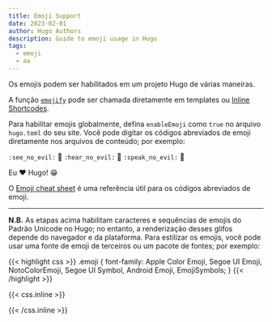 ```yaml
---
title: Emoji Support
date: 2023-02-01
author: Hugo Authors
description: Guide to emoji usage in Hugo
tags:
  - emoji
  - aa
---
```


Os emojis podem ser habilitados em um projeto Hugo de várias maneiras.
<!--more-->
A função [`emojify`](https://gohugo.io/functions/emojify/) pode ser chamada diretamente em templates ou [Inline Shortcodes](https://gohugo.io/templates/shortcode-templates/#inline-shortcodes).

Para habilitar emojis globalmente, defina `enableEmoji` como `true` no arquivo `hugo.toml` do seu site.
Você pode digitar os códigos abreviados de emoji diretamente nos arquivos de conteúdo; por exemplo:

`:see_no_evil:` :see_no_evil: `:hear_no_evil:` :hear_no_evil: `:speak_no_evil:` :speak_no_evil:

Eu :heart: Hugo! 😁

O [Emoji cheat sheet](http://www.emoji-cheat-sheet.com/) é uma referência útil para os códigos abreviados de emoji.

***

**N.B.** As etapas acima habilitam caracteres e sequências de emojis do Padrão Unicode no Hugo; no entanto, a renderização desses glifos depende do navegador e da plataforma. Para estilizar os emojis, você pode usar uma fonte de emoji de terceiros ou um pacote de fontes; por exemplo:

{{< highlight css >}}
.emoji {
  font-family: Apple Color Emoji, Segoe UI Emoji, NotoColorEmoji, Segoe UI Symbol, Android Emoji, EmojiSymbols;
}
{{< /highlight >}}

{{< css.inline >}}
<style>
.emojify {
    font-family: Apple Color Emoji, Segoe UI Emoji, NotoColorEmoji, Segoe UI Symbol, Android Emoji, EmojiSymbols;
    font-size: 2rem;
    vertical-align: middle;
}
@media screen and (max-width:650px) {
  .nowrap {
    display: block;
    margin: 25px 0;
  }
}
</style>
{{< /css.inline >}}

